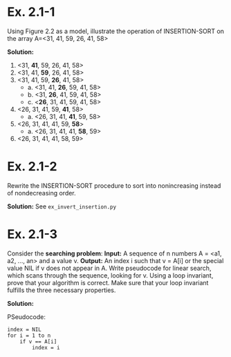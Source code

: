 # Ex. 2.1-1
Using Figure 2.2 as a model, illustrate the operation of INSERTION-SORT on the
array A=<31, 41, 59, 26, 41, 58>

**Solution:**
1. <31, **41**, 59, 26, 41, 58>
2. <31, 41, **59**, 26, 41, 58>
3. <31, 41, 59, **26**, 41, 58>
    - a. <31, 41, **26**, 59, 41, 58>
    - b. <31, **26**, 41, 59, 41, 58>
    - c. <**26**, 31, 41, 59, 41, 58>
4. <26, 31, 41, 59, **41**, 58>
    - a. <26, 31, 41, **41**, 59, 58>
5. <26, 31, 41, 41, 59, **58**>
    - a. <26, 31, 41, 41, **58**, 59>
6. <26, 31, 41, 41, 58, 59>

# Ex. 2.1-2
Rewrite the INSERTION-SORT procedure to sort into nonincreasing instead of nondecreasing order.

**Solution:**
See `ex_invert_insertion.py`

# Ex. 2.1-3
Consider the **searching problem**:
**Input:** A sequence of n numbers A = <a1, a2, ..., an> and a value v.
**Output:** An index i such that v = A[i] or the special value NIL if v does not appear in A.
Write pseudocode for linear search, which scans through the sequence, looking
for v. Using a loop invariant, prove that your algorithm is correct. Make sure that
your loop invariant fulfills the three necessary properties.

**Solution:**

PSeudocode:

    index = NIL
    for i = 1 to n
        if v == A[i]
            index = i


